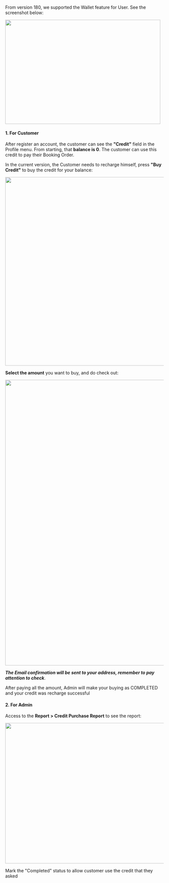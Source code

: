 <p>From version 180, we supported the Wallet feature for User. See the screenshot below:</p>
<p><img src="/assets/images/bf8585b6f701e757f2f2119bf84194f0.png" alt="" width="493" height="330" /></p>
<h4>1. For Customer</h4>
<p>After register an account, the customer can see the <strong>"Credit"</strong> field in the Profile menu. From starting, that <strong>balance is 0</strong>. The customer can use this credit to pay their Booking Order.</p>
<p>In the current version, the Customer needs to recharge himself, press <strong>"Buy Credit"</strong> to buy the credit for your balance:</p>
<p><img src="/assets/images/234bce7074e0e688f0958dbd9a42c226.png" alt="" width="1329" height="597" /></p>
<p><strong>Select the amount</strong> you want to buy, and do check out:&nbsp;</p>
<p><img src="/assets/images/1153e2a5b6aaed575dc1850bea1311bb.png" alt="" width="1206" height="904" /></p>
<p><em><strong>The Email confirmation will be sent to your address, remember to pay attention to check</strong></em>.</p>
<p>After paying all the amount, Admin will make your buying as COMPLETED and your credit was recharge successful</p>
<h4>2. For Admin</h4>
<p>Access to the <strong>Report &gt; Credit Purchase Report</strong> to see the report:&nbsp;</p>
<p><img src="/assets/images/bea480ce4dcf48420bc917d4854a21c7.png" alt="" width="1128" height="445" /></p>
<p>Mark the "Completed" status to allow customer use the credit that they asked</p>